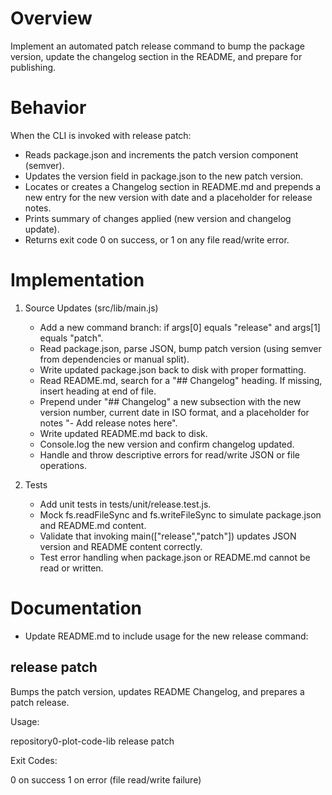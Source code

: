 # Overview
Implement an automated patch release command to bump the package version, update the changelog section in the README, and prepare for publishing.

# Behavior
When the CLI is invoked with release patch:

- Reads package.json and increments the patch version component (semver).
- Updates the version field in package.json to the new patch version.
- Locates or creates a Changelog section in README.md and prepends a new entry for the new version with date and a placeholder for release notes.
- Prints summary of changes applied (new version and changelog update).
- Returns exit code 0 on success, or 1 on any file read/write error.

# Implementation
1. Source Updates (src/lib/main.js)
   - Add a new command branch: if args[0] equals "release" and args[1] equals "patch".
   - Read package.json, parse JSON, bump patch version (using semver from dependencies or manual split).
   - Write updated package.json back to disk with proper formatting.
   - Read README.md, search for a "## Changelog" heading. If missing, insert heading at end of file.
   - Prepend under "## Changelog" a new subsection with the new version number, current date in ISO format, and a placeholder for notes "- Add release notes here".
   - Write updated README.md back to disk.
   - Console.log the new version and confirm changelog updated.
   - Handle and throw descriptive errors for read/write JSON or file operations.

2. Tests
   - Add unit tests in tests/unit/release.test.js.
   - Mock fs.readFileSync and fs.writeFileSync to simulate package.json and README.md content.
   - Validate that invoking main(["release","patch"]) updates JSON version and README content correctly.
   - Test error handling when package.json or README.md cannot be read or written.

# Documentation
- Update README.md to include usage for the new release command:

## release patch
Bumps the patch version, updates README Changelog, and prepares a patch release.

Usage:

  repository0-plot-code-lib release patch

Exit Codes:

  0 on success
  1 on error (file read/write failure)